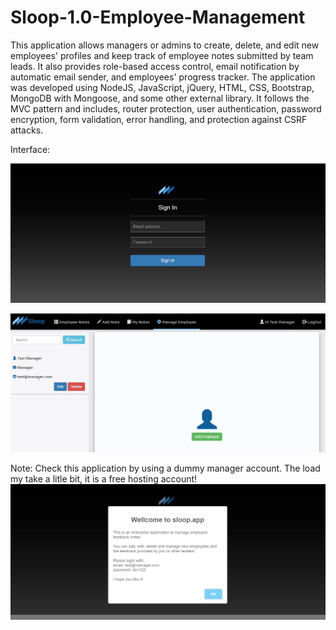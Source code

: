 # Sloop-1.0-Employee-Management
This application allows managers or admins to create, delete, and edit new employees' profiles and keep track of employee notes submitted by team leads. It also provides role-based access control, email notification by automatic email sender, and employees' progress tracker.  The application was developed using NodeJS, JavaScript, jQuery, HTML, CSS, Bootstrap, MongoDB with Mongoose, and some other external library.  It follows the MVC pattern and includes, router protection, user authentication, password encryption, form validation, error handling, and protection against CSRF attacks.

Interface:

![alt text](https://github.com/filipecamargos/Sloop-1.0-Employee-Management/blob/main/public/images/login.JPG)  

![alt text](https://github.com/filipecamargos/Sloop-1.0-Employee-Management/blob/main/public/images/interface.JPG) 

Note: Check this application by using a dummy manager account. The load my take a litle bit, it is a free hosting account!
![alt text](https://github.com/filipecamargos/Sloop-1.0-Employee-Management/blob/main/public/images/message.JPG)


